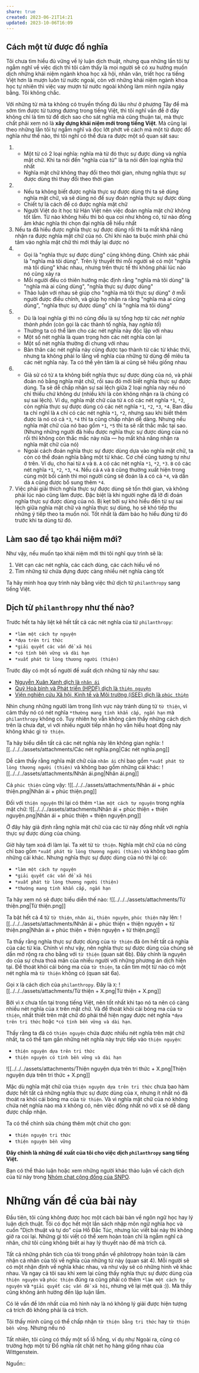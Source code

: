 ```yaml
---
share: true
created: 2023-06-21T14:21
updated: 2023-10-06T16:09
---
```

## Cách một từ được đổ nghĩa
Tôi chưa tìm hiểu đủ vững về lý luận dịch thuật, nhưng qua những lần tôi tự ngẫm nghĩ về việc dịch thì tôi cảm thấy là mọi người sẽ có xu hướng muốn dịch những khái niệm ngành khoa học xã hội, nhân văn, triết học ra tiếng Việt hơn là mượn luôn từ nước ngoài, còn với những khái niệm ngành khoa học tự nhiên thì việc vay mượn từ nước ngoài không làm mình ngứa ngáy bằng. Tôi không chắc.

Với những từ mà ta không có truyền thống đủ lâu như ở phương Tây để mà sớm tìm được từ tương đương trong tiếng Việt, thì tôi nghĩ vấn đề ở đây không chỉ là tìm từ để dịch sao cho sát nghĩa mà cũng thuận tai, mà thực chất phải xem nó là **xây dựng khái niệm mới trong tiếng Việt**. Mà cũng lại theo những lần tôi tự ngẫm nghĩ và đọc lớt phớt về cách mà một từ được đổ nghĩa như thế nào, thì tôi nghĩ có thể đưa ra được một số quan sát sau:
1. &nbsp;
	- Một từ có 2 loại nghĩa: nghĩa mà từ đó thực sự được dùng và nghĩa mặt chữ. Khi ta nói đến "nghĩa của từ" là ta nói đến loại nghĩa thứ nhất
	- Nghĩa mặt chữ không thay đổi theo thời gian, nhưng nghĩa thực sự được dùng thì thay đổi theo thời gian 
2. &nbsp;
	- Nếu ta không biết được nghĩa thực sự được dùng thì ta sẽ dùng nghĩa mặt chữ, và sẽ dùng nó để suy đoán nghĩa thực sự được dùng
	- Chiết tự là cách để có được nghĩa mặt chữ
	- Người Việt do ít học từ Hán Việt nên việc đoán nghĩa mặt chữ không tốt lắm. Từ nào không hiểu thì bỏ qua coi như không có, từ nào đồng âm khác nghĩa thì chọn đại nghĩa dễ hiểu nhất
3. Nếu ta đã hiểu được nghĩa thực sự được dùng rồi thì ta mất khả năng nhận ra được nghĩa mặt chữ của nó. Chỉ khi nào ta buộc mình phải chú tâm vào nghĩa mặt chữ thì mới thấy lại được nó
4. &nbsp;
	- Gọi là "nghĩa thực sự được dùng" cũng không đúng. Chính xác phải là "nghĩa mà tôi dùng". Trên lý thuyết thì mỗi người sẽ có một "nghĩa mà tôi dùng" khác nhau, nhưng trên thực tế thì không phải lúc nào nó cũng xảy ra
	 - Mỗi người đều có thiên hướng mặc định rằng "nghĩa mà tôi dùng" là "nghĩa mà ai cũng dùng", "nghĩa thực sự được dùng"
	 - Thảo luận với nhau sẽ giúp cho "nghĩa mà tôi thực sự dùng" ở mỗi người được điều chỉnh, và giúp họ nhận ra rằng "nghĩa mà ai cũng dùng", "nghĩa thực sự được dùng" chỉ là "nghĩa mà tôi dùng"
1. &nbsp;
	- Dù là loại nghĩa gì thì nó cũng đều là sự tổng hợp từ các *nét nghĩa thành phần* (còn gọi là các thành tố nghĩa, hay *nghĩa tố*) 
	 - Thường ta có thể làm cho các nét nghĩa này độc lập với nhau
	 - Một số nét nghĩa là quan trọng hơn các nét nghĩa còn lại
	 - Một số nét nghĩa thường đi chung với nhau
	 - Bản thân các nét nghĩa này cũng được tạo thành từ các từ khác thôi, nhưng ta không phải lo lắng về nghĩa của những từ dùng để miêu ta các nét nghĩa này. Ta có thể yên tâm là ai cũng sẽ hiểu giống nhau
2. &nbsp;
	- Giả sử có từ `A` ta không biết nghĩa thực sự được dùng của nó, và phải đoán nó bằng nghĩa mặt chữ, rồi sau đó mới biết nghĩa thực sự được dùng. Ta sẽ dễ chấp nhận sự sai lệch giữa 2 loại nghĩa này nếu nó chỉ thiếu chứ không dư (nhiều khi là còn không nhận ra là chúng có sự sai lệch). Ví dụ, nghĩa mặt chữ của từ `A` có các nét nghĩa `*1`, `*2`, còn nghĩa thực sự được dùng có các nét nghĩa `*1`, `*2`, `*3`, `*4`. Ban đầu ta chỉ nghĩ là `A` chỉ có các nét nghĩa `*1`, `*2`, nhưng sau khi biết thêm được là nó có cả `*3`, `*4` thì ta cũng chấp nhận dễ dàng. Nhưng nếu nghĩa  mặt chữ của nó bao gồm `*1`, `*5` thì ta sẽ rất thắc mắc tại sao. (Nhưng những người đã hiểu được nghĩa thực sự được dùng của nó rồi thì không còn thắc mắc này nữa — họ mất khả năng nhận ra nghĩa mặt chữ của nó) 
	- Ngoài cách đoán nghĩa thực sự được dùng dựa vào nghĩa mặt chữ, ta còn có thể đoán nghĩa bằng một từ khác. Cơ chế cũng tương tự như ở trên. Ví dụ, cho hai từ `A` và `B`. `A` có các nét nghĩa `*1`, `*2`, `*3`. `B` có các nét nghĩa `*1`, `*2`, `*3`, `*4`. Nếu cả `A` và `B` cũng thường xuất hiện trong cùng một bối cảnh thì mọi người cũng sẽ đoán là `A` có cả `*4`, và dần dà `A` cũng được bổ sung thêm `*4`.
3. Việc phải giải thích nghĩa thực sự được dùng sẽ tốn thời gian, và không phải lúc nào cũng làm được. Đặc biệt là khi người nghe đã lỡ đi đoán nghĩa thực sự được dùng của nó. Bị kẹt bởi sự khó hiểu đến từ sự sai lệch giữa nghĩa mặt chữ và nghĩa thực sự dùng, họ sẽ khó tiếp thu những ý tiếp theo ta muốn nói. Tốt nhất là đảm bảo họ hiểu đúng từ đó trước khi ta dùng từ đó.

## Làm sao để tạo khái niệm mới?
Như vậy, nếu muốn tạo khái niệm mới thì tôi nghĩ quy trình sẽ là: 
1. Vét cạn các nét nghĩa, các cách dùng, các cách hiểu về nó
2. Tìm những từ chứa đựng được càng nhiều nét nghĩa càng tốt

Ta hãy minh hoạ quy trình này bằng việc thử dịch từ `philanthropy` sang tiếng Việt.

## Dịch từ `philanthropy` như thế nào?
Trước hết ta hãy liệt kê hết tất cả các nét nghĩa của từ `philanthropy`:
- `*làm một cách tự nguyện`
- `*dựa trên tri thức`
- `*giải quyết các vấn đề xã hội`
- `*có tính bền vững và dài hạn`
- `*xuất phát từ lòng thương người (thiện)`

Trước đây có một số người đề xuất dịch những từ này như sau:
- [Nguyễn Xuân Xanh dịch là `nhân ái` ](https://rosetta.vn/nguyenxuanxanh/thu-gui-quy-nha-giau-viet-nam/ "Thư gửi Quý nhà giàu Việt Nam – Bài viết của Nguyễn Xuân Xanh")
- [Quỹ Hoà bình và Phát triển (HPDF) dịch là `thiện nguyện`](https://hpdf.vn/vn/tom-tat-bao-cao-thuc-tien-he-sinh-thai-thien-nguyen-tai-viet-nam/)
- [Viện nghiên cứu Xã hội, Kinh tế và Môi trường (iSEE) dịch là `phúc thiện`](https://www.isee.org.vn/goc-nhin/podcast-ban-chu-s-mua-2 "Podcast Bàn chữ S quay trở lại với chủ đề “Phúc thiện” ở mùa 2! — Viện iSEE")

Nhìn chung những người làm trong lĩnh vực này tránh dùng từ `từ thiện`, vì cảm thấy nó có nét nghĩa `*thường mang tính khẩn cấp, ngắn hạn` mà `philanthropy` không có. Tuy nhiên họ vẫn không cảm thấy những cách dịch trên là chưa đạt, vì với nhiều người tiếp nhận họ vẫn hiểu hoạt động này không khác gì `từ thiện`.

Ta hãy biểu diễn tất cả các nét nghĩa này lên không gian nghĩa:
![[../../../assets/attachments/Các nét nghĩa.png|Các nét nghĩa.png]]

Dễ cảm thấy rằng nghĩa mặt chữ của `nhân ái` chỉ bao gồm `*xuất phát từ lòng thương người (thiện)` và không bao gồm những cái khác:
![[../../../assets/attachments/Nhân ái.png|Nhân ái.png]]

Cả `phúc thiện` cũng vậy:
![[../../../assets/attachments/Nhân ái + phúc thiện.png|Nhân ái + phúc thiện.png]]

Đối với `thiện nguyện` thì lại có thêm `*làm một cách tự nguyện` trong nghĩa mặt chữ:
![[../../../assets/attachments/Nhân ái + phúc thiện + thiện nguyện.png|Nhân ái + phúc thiện + thiện nguyện.png]]

Ở đây hãy giả định rằng nghĩa mặt chữ của các từ này đồng nhất với nghĩa thực sự được dùng của chúng. 

Giờ hãy tạm xoá đi làm lại. Ta xét từ `từ thiện`. Nghĩa mặt chữ của nó cũng chỉ bao gồm `*xuất phát từ lòng thương người (thiện)` và không bao gồm những cái khác. Nhưng nghĩa thực sự được dùng của nó thì lại có:
- `*làm một cách tự nguyện`
- `*giải quyết các vấn đề xã hội`
- `*xuất phát từ lòng thương người (thiện)`
- `*thường mang tính khẩn cấp, ngắn hạn`

Ta hãy xem nó sẽ được biểu diễn thế nào:
![[../../../assets/attachments/Từ thiện.png|Từ thiện.png]]

Ta bật hết cả 4 từ `từ thiện`, `nhân ái`, `thiện nguyện`, `phúc thiện` này lên:
![[../../../assets/attachments/Nhân ái + phúc thiện + thiện nguyện + từ thiện.png|Nhân ái + phúc thiện + thiện nguyện + từ thiện.png]]

Ta thấy rằng nghĩa thực sự được dùng của `từ thiện` đã ôm hết tất cả nghĩa của các từ kia. Chính vì như vậy, nên nghĩa thực sự được dùng của chúng sẽ dần mở rộng ra cho bằng với `từ thiện` (quan sát 6b). Đây chính là nguyên do của sự chưa thoả mãn của nhiều người với những phương án dịch hiện tại. Để thoát khỏi cái bóng ma của `từ thiện`, ta cần tìm một từ nào có một nét nghĩa mà `từ thiện` không có (quan sát 6a).

Gọi `X` là cách dịch của `philanthropy`. Đây là `X`:
![[../../../assets/attachments/Từ thiện + X.png|Từ thiện + X.png]]

Bởi vì `X` chưa tồn tại trong tiếng Việt, nên tốt nhất khi tạo nó ta nên có càng nhiều nét nghĩa của `X` trên mặt chữ. Và để thoát khỏi cái bóng ma của `từ thiện`, nhất thiết trên mặt chữ đó phải thể hiện ngay được nét nghĩa `*dựa trên tri thức` hoặc `*có tính bền vững và dài hạn`. 

Thấy rằng ta đã có `thiện nguyện` chứa được nhiều nét nghĩa trên mặt chữ nhất, ta có thể tạm gắn những nét nghĩa này trực tiếp vào `thiện nguyện`:
- `thiện nguyện dựa trên tri thức`
- `thiện nguyện có tính bền vững và dài hạn`

![[../../../assets/attachments/Thiện nguyện dựa trên tri thức + X.png|Thiện nguyện dựa trên tri thức + X.png]]

Mặc dù nghĩa mặt chữ của `thiện nguyện dựa trên tri thức` chưa bao hàm được hết tất cả những nghĩa thực sự được dùng của `X`, nhưng ít nhất nó đã thoát ra khỏi cái bóng ma của `từ thiện`. Và vì nghĩa mặt chữ của nó không chứa nét nghĩa nào mà `X` không có, nên việc đồng nhất nó với `X` sẽ dễ dàng được chấp nhận. 

Ta có thể chỉnh sửa chúng thêm một chút cho gọn:
- `thiện nguyện tri thức`
- `thiện nguyện bền vững`

**Đây chính là những đề xuất của tôi cho việc dịch `philanthropy` sang tiếng Việt.**

Bạn có thể thảo luận hoặc xem những người khác thảo luận về cách dịch của từ này trong [Nhóm chat cộng đồng của SNPO](https://m.me/ch/AbZH9tByxb3Jduot/).
# Những vấn đề của bài này
Đầu tiên, tôi cũng không được học một cách bài bản về ngôn ngữ học hay lý luận dịch thuật. Tôi có đọc hết một lần sách nhập môn ngữ nghĩa học và cuốn "Dịch thuật và tự do" của Hồ Đắc Túc, nhưng lúc viết bài này thì không giở ra coi lại. Những gì tôi viết có thể xem hoàn toàn chỉ là ngẫm nghĩ cá nhân, chứ tôi cũng không biết ai hay lý thuyết nào để mà trích cả.

Tất cả những phân tích của tôi trong phần về philotropy hoàn toàn là cảm nhận cá nhân của tôi về nghĩa của những từ này (quan sát 4). Mỗi người sẽ có một nhận định về nghĩa khác nhau, và như vậy sẽ có những hình vẽ khác nhau. Và ngay cả tôi sau khi xem lại cũng thấy nghĩa thực sự được dùng của `thiện nguyện` và `phúc thiện` đúng ra cũng phải có thêm `*làm một cách tự nguyện` và `*giải quyết các vấn đề xã hội`, nhưng vẽ lại mệt quá :)). Mà thấy cũng không ảnh hưởng đến lập luận lắm.

Có lẽ vấn đề lớn nhất của mô hình này là nó không lý giải được hiện tượng cá trích đỏ không phải là cá trích.

Tôi thấy mình cũng có thể chấp nhận `từ thiện bằng tri thức` hay `từ thiện bền vững`. Nhưng nếu nó 

Tất nhiên, tôi cũng có thấy một số lỗ hổng, ví dụ như 
Ngoài ra, cũng có trường hợp một từ 
Đổ nghĩa rất chặt 
nét họ hàng giống nhau của Wittgenstein.

Nguồn::
